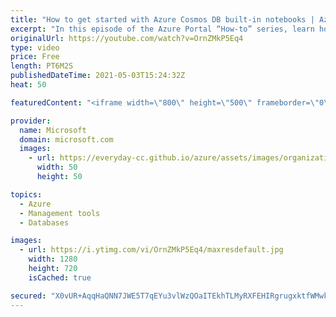 ```yaml
---
title: "How to get started with Azure Cosmos DB built-in notebooks | Azure Portal Series"
excerpt: "In this episode of the Azure Portal “How-to” series, learn how to use Microsoft Azure Cosmos DB’s built-in C# and Python notebooks. We’ll show how to get started, use notebooks to visualize and analyze your data, and share your notebooks with others.     Try out these features in the Azure portal: https://portal.azure.com"
originalUrl: https://youtube.com/watch?v=OrnZMkP5Eq4
type: video
price: Free
length: PT6M2S
publishedDateTime: 2021-05-03T15:24:32Z
heat: 50

featuredContent: "<iframe width=\"800\" height=\"500\" frameborder=\"0\" src=\"https://www.youtube.com/embed/OrnZMkP5Eq4\" allow=\"accelerometer; autoplay; encrypted-media; gyroscope; picture-in-picture\" allowfullscreen></iframe>"

provider:
  name: Microsoft
  domain: microsoft.com
  images:
    - url: https://everyday-cc.github.io/azure/assets/images/organizations/microsoft.com-50x50.jpg
      width: 50
      height: 50

topics:
  - Azure
  - Management tools
  - Databases

images:
  - url: https://i.ytimg.com/vi/OrnZMkP5Eq4/maxresdefault.jpg
    width: 1280
    height: 720
    isCached: true

secured: "X0vUR+AqqHaQNN7JWE5T7qEYu3vlWzQOaITEkhTLMyRXFEHIRgrugxktfWMwkqCfZMWCjtz5ayoFoTy56WmqgYJNy2oramqzERcEwF5hOPbiwmiLBXKhV52E5AtXMj/31xGaN8dmy1uzT+YmpehJx1UghErAb7K1XoFNL/oSPwiPb03BSFFXzLnszHy4NoGOL7+w5rshkITJiXWeSq4HH5xGhgSBKw/3XjJ2iCtgi1QWu1AU1NupIELanfC7BGmjBNbMY2GJAWb4a81agQHLu/+pTuM/tCEuaPDSHau5k5c8AymSM1kYfHNRFjBPJhqLloJFhrfD0dfENf1JHzDgRMH9Gmv2j8fR+tDNHxuAdcQzA54Rn6igs1MWSBl79Gz9RvyRost1GwLioNTpdYsncWeeY4nyb2KI9CD4lpAGQ/Q=;20wcoxy6rNfnmxX3Ssb32A=="
---
```



